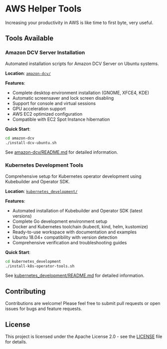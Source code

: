 # AWS Helper Tools

Increasing your productivity in AWS is like time to first byte, very useful.

## Tools Available

### Amazon DCV Server Installation

Automated installation scripts for Amazon DCV Server on Ubuntu systems.

**Location**: [`amazon-dcv/`](amazon-dcv/)

**Features**:
- Complete desktop environment installation (GNOME, XFCE4, KDE)
- Automatic screensaver and lock screen disabling
- Support for console and virtual sessions
- GPU acceleration support
- AWS EC2 optimized configuration
- Compatible with EC2 Spot Instance hibernation

**Quick Start**:
```bash
cd amazon-dcv
./install-dcv-ubuntu.sh
```

See [amazon-dcv/README.md](amazon-dcv/README.md) for detailed information.

### Kubernetes Development Tools

Comprehensive setup for Kubernetes operator development using Kubebuilder and Operator SDK.

**Location**: [`kubernetes_development/`](kubernetes_development/)

**Features**:
- Automated installation of Kubebuilder and Operator SDK (latest versions)
- Complete Go development environment setup
- Docker and Kubernetes toolchain (kubectl, kind, helm, kustomize)
- Ready-to-use workspace with documentation and examples
- Ubuntu 18.04+ compatibility with version detection
- Comprehensive verification and troubleshooting guides

**Quick Start**:
```bash
cd kubernetes_development
./install-k8s-operator-tools.sh
```

See [kubernetes_development/README.md](kubernetes_development/README.md) for detailed information.

## Contributing

Contributions are welcome! Please feel free to submit pull requests or open issues for bugs and feature requests.

## License

This project is licensed under the Apache License 2.0 - see the [LICENSE](LICENSE) file for details.

